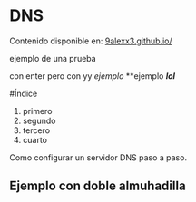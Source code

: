 # DNS
Contenido disponible en: [9alexx3.github.io/](https://9alexx3.github.io/Configuracion-DNS)

ejemplo de una
prueba

con enter pero
con
yy
*ejemplo*
**ejemplo
***lol***

#Índice
1. primero
2. segundo
3. tercero
4. cuarto


Como configurar un servidor DNS paso a paso.
## Ejemplo con doble almuhadilla
